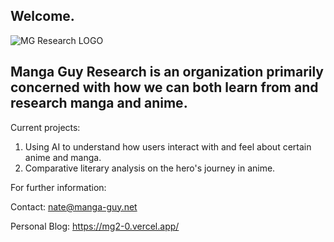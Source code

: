 ## Welcome.

![MG Research LOGO](https://github.com/user-attachments/assets/6cbc86e0-8645-449f-919d-b57c3ffba767)

## Manga Guy Research is an organization primarily concerned with how we can both learn from and research manga and anime.

Current projects:

1. Using AI to understand how users interact with and feel about certain anime and manga.
2. Comparative literary analysis on the hero's journey in anime.




For further information:

Contact: nate@manga-guy.net

Personal Blog: https://mg2-0.vercel.app/
